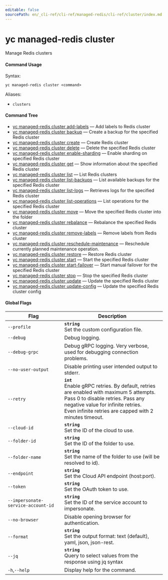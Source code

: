 ```yaml
---
editable: false
sourcePath: en/_cli-ref/cli-ref/managed-redis/cli-ref/cluster/index.md
---
```


# yc managed-redis cluster

Manage Redis clusters

#### Command Usage

Syntax: 

`yc managed-redis cluster <command>`

Aliases: 

- `clusters`

#### Command Tree

- [yc managed-redis cluster add-labels](add-labels.md) — Add labels to Redis cluster
- [yc managed-redis cluster backup](backup.md) — Create a backup for the specified Redis cluster
- [yc managed-redis cluster create](create.md) — Create Redis cluster
- [yc managed-redis cluster delete](delete.md) — Delete the specified Redis cluster
- [yc managed-redis cluster enable-sharding](enable-sharding.md) — Enable sharding on specified Redis cluster
- [yc managed-redis cluster get](get.md) — Show information about the specified Redis cluster
- [yc managed-redis cluster list](list.md) — List Redis clusters
- [yc managed-redis cluster list-backups](list-backups.md) — List available backups for the specified Redis cluster
- [yc managed-redis cluster list-logs](list-logs.md) — Retrieves logs for the specified Redis cluster
- [yc managed-redis cluster list-operations](list-operations.md) — List operations for the specified Redis cluster
- [yc managed-redis cluster move](move.md) — Move the specified Redis cluster into the folder
- [yc managed-redis cluster rebalance](rebalance.md) — Rebalance the specified Redis cluster
- [yc managed-redis cluster remove-labels](remove-labels.md) — Remove labels from Redis cluster
- [yc managed-redis cluster reschedule-maintenance](reschedule-maintenance.md) — Reschedule currently planned maintenance operation.
- [yc managed-redis cluster restore](restore.md) — Restore Redis cluster
- [yc managed-redis cluster start](start.md) — Start the specified Redis cluster
- [yc managed-redis cluster start-failover](start-failover.md) — Start manual failover for the specified Redis cluster
- [yc managed-redis cluster stop](stop.md) — Stop the specified Redis cluster
- [yc managed-redis cluster update](update.md) — Update the specified Redis cluster
- [yc managed-redis cluster update-config](update-config.md) — Update the specified Redis cluster config

#### Global Flags

| Flag | Description |
|----|----|
|`--profile`|<b>`string`</b><br/>Set the custom configuration file.|
|`--debug`|Debug logging.|
|`--debug-grpc`|Debug gRPC logging. Very verbose, used for debugging connection problems.|
|`--no-user-output`|Disable printing user intended output to stderr.|
|`--retry`|<b>`int`</b><br/>Enable gRPC retries. By default, retries are enabled with maximum 5 attempts.<br/>Pass 0 to disable retries. Pass any negative value for infinite retries.<br/>Even infinite retries are capped with 2 minutes timeout.|
|`--cloud-id`|<b>`string`</b><br/>Set the ID of the cloud to use.|
|`--folder-id`|<b>`string`</b><br/>Set the ID of the folder to use.|
|`--folder-name`|<b>`string`</b><br/>Set the name of the folder to use (will be resolved to id).|
|`--endpoint`|<b>`string`</b><br/>Set the Cloud API endpoint (host:port).|
|`--token`|<b>`string`</b><br/>Set the OAuth token to use.|
|`--impersonate-service-account-id`|<b>`string`</b><br/>Set the ID of the service account to impersonate.|
|`--no-browser`|Disable opening browser for authentication.|
|`--format`|<b>`string`</b><br/>Set the output format: text (default), yaml, json, json-rest.|
|`--jq`|<b>`string`</b><br/>Query to select values from the response using jq syntax|
|`-h`,`--help`|Display help for the command.|
